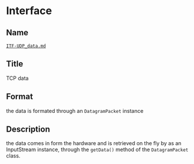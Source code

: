 # Interface

## Name
[`ITF-UDP_data.md`]()

## Title
TCP data

## Format
the data is formated through an `DatagramPacket` instance

## Description
the data comes in form the hardware and is retrieved on the fly by as an InputStream instance, through the
`getData()` method of the `DatagramPacket` class.